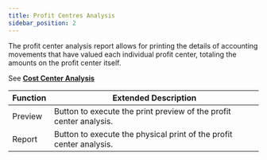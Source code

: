 ```yaml
---
title: Profit Centres Analysis
sidebar_position: 2
---
```


The profit center analysis report allows for printing the details of accounting movements that have valued each individual profit center, totaling the amounts on the profit center itself.

See **[Cost Center Analysis](/docs/finance-area/ledger-records/analytic-reports/cost-centres-analysis)**

| Function | Extended Description |
| --- | --- |
| Preview | Button to execute the print preview of the profit center analysis. |
| Report | Button to execute the physical print of the profit center analysis. |